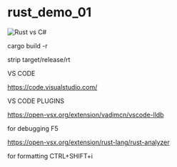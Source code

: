# rust_demo_01

![Rust vs C#](c#.png)

cargo build -r

strip target/release/rt

VS CODE

  https://code.visualstudio.com/

VS CODE PLUGINS

https://open-vsx.org/extension/vadimcn/vscode-lldb

  for debugging F5

https://open-vsx.org/extension/rust-lang/rust-analyzer

  for formatting CTRL+SHIFT+i
